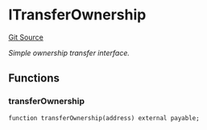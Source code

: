 # ITransferOwnership
[Git Source](https://github.com/NaniDAO/accounts/blob/33a542184db4330f73d0a20b57e8976a75cb8aba/src/validators/RecoveryValidator.sol)

*Simple ownership transfer interface.*


## Functions
### transferOwnership


```solidity
function transferOwnership(address) external payable;
```

